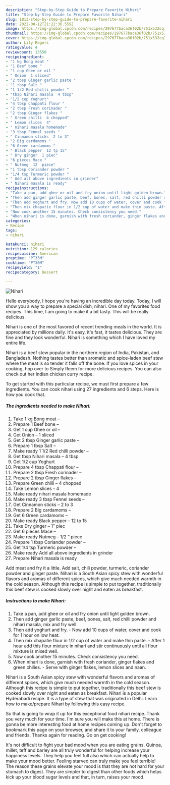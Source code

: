 ```yaml
---
description: "Step-by-Step Guide to Prepare Favorite Nihari"
title: "Step-by-Step Guide to Prepare Favorite Nihari"
slug: 1813-step-by-step-guide-to-prepare-favorite-nihari
date: 2022-08-12T21:22:36.559Z
image: https://img-global.cpcdn.com/recipes/297677baca36f02b/751x532cq70/nihari-recipe-main-photo.jpg
thumbnail: https://img-global.cpcdn.com/recipes/297677baca36f02b/751x532cq70/nihari-recipe-main-photo.jpg
cover: https://img-global.cpcdn.com/recipes/297677baca36f02b/751x532cq70/nihari-recipe-main-photo.jpg
author: Lily Rogers
ratingvalue: 4
reviewcount: 13550
recipeingredient:
- "1 kg Bong meat "
- "1 Beef bone "
- "1 cup Ghee or oil "
- " Onion  1 sliced"
- "2 tbsp Ginger garlic paste "
- "1 tbsp Salt "
- "1 1/2 Red chilli powder "
- "tbsp Nihari masala  4 tbsp"
- "1/2 cup Yoghurt"
- "4 tbsp Chappati flour "
- "2 tbsp Fresh corinader "
- "2 tbsp Ginger flakes "
- " Green chilli  4 chopped"
- " Lemon slices  4"
- " nihari masala homemade"
- "3 tbsp Fennel seeds "
- " Cinnamon sticks  2 to 3"
- "2 Big cardamoms "
- "6 Green cardamoms "
- " Black pepper  12 tp 15"
- " Dry ginger  1 piec"
- "6 pieces Mace "
- " Nutmeg  12  piece"
- "1 tbsp Coriander powder "
- "1/4 tsp Turmeric powder "
- " Add all above ingredients in grinder"
- " Nihari masala is ready"
recipeinstructions:
- "Take a pan, add ghee or oil and fry onion until light golden brown."
- "Then add ginger garlic paste, beef, bones, salt, red chilli powder and nihari masala, mix and fry well."
- "Then add yoghurt and fry. Now add 10 cups of water, cover and cook for 1 hour on low heat."
- "Then mix chapatie flour in 1/2 cup of water and make thin paste. After 1 hour add this flour mixture in nihari and stir continuously until all flour mixture is mixed well."
- "Now cook another 15 minutes. Check consistency you need."
- "When nihari is done, garnish with fresh coriander, ginger flakes and green chilies. Serve with ginger flakes, lemon slices and naan."
categories:
- Recipe
tags:
- nihari

katakunci: nihari 
nutrition: 129 calories
recipecuisine: American
preptime: "PT33M"
cooktime: "PT30M"
recipeyield: "1"
recipecategory: Dessert

---
```



![Nihari](https://img-global.cpcdn.com/recipes/297677baca36f02b/751x532cq70/nihari-recipe-main-photo.jpg)

Hello everybody, I hope you're having an incredible day today. Today, I will show you a way to prepare a special dish, nihari. One of my favorites food recipes. This time, I am going to make it a bit tasty. This will be really delicious.

Nihari is one of the most favored of recent trending meals in the world. It is appreciated by millions daily. It's easy, it's fast, it tastes delicious. They are fine and they look wonderful. Nihari is something which I have loved my entire life.

Nihari is a beef stew popular in the northern region of India, Pakistan, and Bangladesh. Nothing tastes better than aromatic and spice-laden beef stew where the meat is so tender it falls off the bone. If you love spices in your cooking, hop over to Simply Reem for more delicious recipes. You can also check out her Indian chicken curry recipe.


To get started with this particular recipe, we must first prepare a few ingredients. You can cook nihari using 27 ingredients and 6 steps. Here is how you cook that.

<!--inarticleads1-->

##### The ingredients needed to make Nihari:

1. Take 1 kg Bong meat –
1. Prepare 1 Beef bone –
1. Get 1 cup Ghee or oil –
1. Get  Onion – 1 sliced
1. Get 2 tbsp Ginger garlic paste –
1. Prepare 1 tbsp Salt –
1. Make ready 1 1/2 Red chilli powder –
1. Get tbsp Nihari masala – 4 tbsp
1. Get 1/2 cup Yoghurt
1. Prepare 4 tbsp Chappati flour –
1. Prepare 2 tbsp Fresh corinader –
1. Prepare 2 tbsp Ginger flakes –
1. Prepare  Green chilli – 4 chopped
1. Take  Lemon slices - 4
1. Make ready  nihari masala homemade
1. Make ready 3 tbsp Fennel seeds –
1. Get  Cinnamon sticks – 2 to 3
1. Prepare 2 Big cardamoms –
1. Get 6 Green cardamoms –
1. Make ready  Black pepper – 12 tp 15
1. Take  Dry ginger – 1″ piec
1. Get 6 pieces Mace –
1. Make ready  Nutmeg – 1/2 ” piece
1. Prepare 1 tbsp Coriander powder –
1. Get 1/4 tsp Turmeric powder –
1. Make ready  Add all above ingredients in grinder
1. Prepare  Nihari masala is ready


Add meat and fry it a little. Add salt, chili powder, turmeric, coriander powder and ginger paste. Nihari is a South Asian spicy stew with wonderful flavors and aromas of different spices, which give much needed warmth in the cold season. Although this recipe is simple to put together, traditionally this beef stew is cooked slowly over night and eaten as breakfast. 

<!--inarticleads2-->

##### Instructions to make Nihari:

1. Take a pan, add ghee or oil and fry onion until light golden brown.
1. Then add ginger garlic paste, beef, bones, salt, red chilli powder and nihari masala, mix and fry well.
1. Then add yoghurt and fry. - Now add 10 cups of water, cover and cook for 1 hour on low heat.
1. Then mix chapatie flour in 1/2 cup of water and make thin paste. - After 1 hour add this flour mixture in nihari and stir continuously until all flour mixture is mixed well.
1. Now cook another 15 minutes. Check consistency you need.
1. When nihari is done, garnish with fresh coriander, ginger flakes and green chilies. - Serve with ginger flakes, lemon slices and naan.


Nihari is a South Asian spicy stew with wonderful flavors and aromas of different spices, which give much needed warmth in the cold season. Although this recipe is simple to put together, traditionally this beef stew is cooked slowly over night and eaten as breakfast. Nihari is a popular Hyderabadi recipe. It is a type of stew that was originated in Delhi. Learn how to make/prepare Nihari by following this easy recipe. 

So that is going to wrap it up for this exceptional food nihari recipe. Thank you very much for your time. I'm sure you will make this at home. There is gonna be more interesting food at home recipes coming up. Don't forget to bookmark this page on your browser, and share it to your family, colleague and friends. Thanks again for reading. Go on get cooking!

It's not difficult to fight your bad mood when you are eating grains. Quinoa, millet, teff and barley are all truly wonderful for helping increase your happiness levels. They help you feel full also which can actually help to make your mood better. Feeling starved can truly make you feel terrible! The reason these grains elevate your mood is that they are not hard for your stomach to digest. They are simpler to digest than other foods which helps kick up your blood sugar levels and that, in turn, raises your mood.
